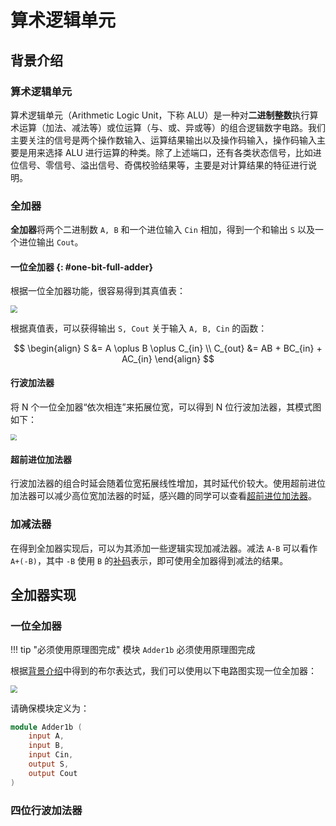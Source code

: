 # 算术逻辑单元

## 背景介绍

### 算术逻辑单元

算术逻辑单元（Arithmetic Logic Unit，下称 ALU）是一种对**二进制整数**执行算术运算（加法、减法等）或位运算（与、或、异或等）的组合逻辑数字电路。我们主要关注的信号是两个操作数输入、运算结果输出以及操作码输入，操作码输入主要是用来选择 ALU 进行运算的种类。除了上述端口，还有各类状态信号，比如进位信号、零信号、溢出信号、奇偶校验结果等，主要是对计算结果的特征进行说明。

### 全加器

**全加器**将两个二进制数 `A, B` 和一个进位输入 `Cin` 相加，得到一个和输出 `S` 以及一个进位输出 `Cout`。

#### 一位全加器 {: #one-bit-full-adder}

根据一位全加器功能，很容易得到其真值表：

<img src="../pic/truth_table.png" style="zoom:70%">

根据真值表，可以获得输出 `S, Cout` 关于输入 `A, B, Cin` 的函数：

$$
\begin{align}
    S &= A \oplus B \oplus C_{in} \\
    C_{out} &= AB + BC_{in} + AC_{in}
\end{align}
$$

#### 行波加法器

将 N 个一位全加器“依次相连”来拓展位宽，可以得到 N 位行波加法器，其模式图如下：

<img src="../pic/serial_carry_full_adder.png" style="zoom:65%">

#### 超前进位加法器

行波加法器的组合时延会随着位宽拓展线性增加，其时延代价较大。使用超前进位加法器可以减少高位宽加法器的时延，感兴趣的同学可以查看[超前进位加法器](https://zh.wikipedia.org/zh-hans/%E5%8A%A0%E6%B3%95%E5%99%A8#%E8%B6%85%E5%89%8D%E8%BF%9B%E4%BD%8D%E5%8A%A0%E6%B3%95%E5%99%A8)。

### 加减法器

在得到全加器实现后，可以为其添加一些逻辑实现加减法器。减法 `A-B` 可以看作 `A+(-B)`，其中 `-B` 使用 `B` 的[补码](https://zh.wikipedia.org/zh-hans/%E4%BA%8C%E8%A3%9C%E6%95%B8)表示，即可使用全加器得到减法的结果。


## 全加器实现

### 一位全加器

!!! tip "必须使用原理图完成"
    模块 `Adder1b` 必须使用原理图完成

根据[背景介绍](#one-bit-full-adder)中得到的布尔表达式，我们可以使用以下电路图实现一位全加器：

<img src="../pic/circuit_one_bit_full_adder.png" style="zoom:70%">

请确保模块定义为：

```verilog linenums="1"
module Adder1b (
    input A,
    input B,
    input Cin,
    output S,
    output Cout
)
```

### 四位行波加法器

